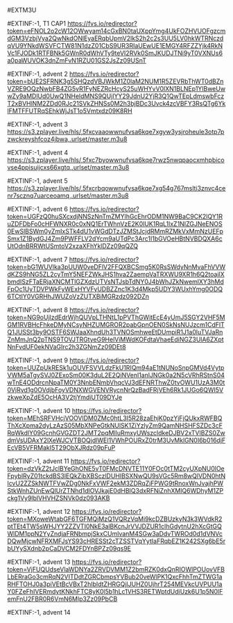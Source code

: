 #EXTM3U

#EXTINF:-1, T1 CAP1
https://fvs.io/redirector?token=eFNOL2o2cW12OWwyam14cGxBN0taUXppYmg4UkFOZHVUOFgzcmdGM3VzbjVya2QwNkdONlEyaERqbUpmV2lkS2h2c2s3UU5LV0hkWTRNczdqVU9YNkdWSVFCTW81N1dzZ01CbS9UR3RIaUEwUE1EMGY4RFZZYjk4RkNVc1FJODk1RTFBNk5GWnR0dWhVTy9teVI2RVk0SmJKUDJTNi9yT0VXNUs6a0paWUVOK3dnZmFvN1RZU01GS2JsZz09USnT


#EXTINF:-1, advent 2
https://fvs.io/redirector?token=bUE2SFRNK3g5SHQzdVBJWkM1Z0laM2NUM1R5ZEVRbThWT0dBZnVZRE9OQzNwbFB4ZG5vR1FyNEZRcHcyS25uWHYvV0lXN1BLNEp1YlBweUwwZy9aMDlUd0UwQ1NHeldMNS9QUjlYY29JdnU2YjR3Q1QwTEpLdmswbFczT2xBVHlNM2ZDd0RJc21SVkZHNSs0M2h3bjBDc3Uvck4zcVBFY3RsQTg6YklFMTFFUTRqSEhkWjJsT1o5Vmtxdz09K8RH


#EXTINF:-1, advent 3
https://s3.zplayer.live/hls/,5fxcvaaowwnufvsa6kqe7xgyw3ysjroheule3otp7pzwckreyshfcoz4jbwa,.urlset/master.m3u8


#EXTINF:-1, advent 4
https://s3.zplayer.live/hls/,5fxc7byowwnufvsa6kqe7rwz5nwqpaocxmhpbicovse4ppisuijcxs66xgtq,.urlset/master.m3u8


#EXTINF:-1, advent 5
https://s3.zplayer.live/hls/,5fxcrbqowwnufvsa6kqe7xg54g767mslti3znvc4cenr7scznq7uarceoamq,.urlset/master.m3u8


#EXTINF:-1, advent 6
https://fvs.io/redirector?token=UGFzQ0huSXcxdjNNSzNnTmZMYlhGcEhrODM1NW9BaC9CK2lQY1RuZDFDbFo0cHFWNXR0c0xNQ1ErTWhnVzE2K0lUK1RqL1lxZ1NIZGJNeENOS0EwSlBSWm0yZmIxSTk4dU1vWGdDTzJZMStJcjdRMmRZMkVxMmNzUEFpSmx1Z1BydGJ4Zm9PWFFLV2dYcm9aUTdPc3Arc1I1bGVOeHBtNVBDQXA6cUtOdnBRRWtUSmtoV2xzaXFhYklDZz09qQZQ


#EXTINF:-1, advent 7
https://fvs.io/redirector?token=bG1WUVlka3pUUW0veDFlV2FFQXBCSmg5K0RsSWdyNnMvaFhVVWdKZS9hNG5ZL2cyTmY5NEFZWkJHS1hva2ZaempVaTRXWU9XR1h6Q2toajlXbmdISzFTaERjaXNCMTlGZXdzUTVsNTJsbTdNY0J4bWhJZkNwemlXY3hMdFpOc1UyTDVPWkFyWExHYVFyUDBZZnc1K3d4Mkp5UDY3WUxhYmg0ODQ6TCtIY0VGRHhJWUZoVzZUTXBiMGRzdz092DZn


#EXTINF:-1, advent 8
https://fvs.io/redirector?token=NG9oUjlzdEdrWjhQUVpLTHNtL1pPVThGWitEcE4yUmJ5SGY2VHF5MGM1RVBHcFhkeDMyNCsyNHZUMGROR2pabGpnOEN0SkNsNUJzcm1CdFlTQ1JUSSt3by9OSTF6SWJaaXhndUh3TVNOSmhweEtDUmpiR1J1a0luTVJaRnZnMmJnQ2pTNS9TOVJTRGtyeG9HelViMWdKOFdtaVhaeEdiNGZ3UlA6ZXptNnFvdUF0ekNVaGIrc2h3ZGNmZz09DEt8


#EXTINF:-1, advent 9
https://fvs.io/redirector?token=UUZpUkRESk1uOUVFSVVLdzFkU1RIQm94aE1tNUNoSnpGMVd4VytpVWM5aTgySVJ0ZExoSm00K3duL2E2QjNVenl1anlJNGk0a2N5cVRhRStnS04wTnE4ODdrcnNpaTM0Y3NnbENmbVhqcVJ3dEFNRThwZ0tvOWU1UzA3M0t0VjRyd1g0OVdjbFoyVDNXWGVENVRycnNrQzBadFRjVEh6Rk1JUGo6QWI5VzkweXpZdE5OcHA3V2tjYmdiUT09DYJe


#EXTINF:-1, advent 10
https://fvs.io/redirector?token=MEhSRFVHcjVOOVlDM0ZMc0htL3I5R28zaEhjK0pzYjFjQUkxRWFBQThXcXpma2dyLzAzS05MbXNPeGtkNUlSK1ZiYzlyZm9QamNHSHFSZDc3cFRqWkdlY09GcnhGVGZDT2JMT2pqMlluRmxyUWszcldkeDJBV2xTVlBZS0ZwdmVsUDAxY2lXeWJCVTBOQjdlWEI1VWhPOURxZ0trM3UvMklGN0I6b016djFEcVB5VFRMakI5T29ObXJRdz09pFuP


#EXTINF:-1, advent 11
https://fvs.io/redirector?token=dzVkZ2tJclBYeGhONE5vT0FMcDNVTE11Y0FOc0tTM2cyUXpNU0lOeFpyblRyZ01tckdBS3lEQkZibXBSczlDUHlBSXNwQU9sVGc5Rm8wQlVDN0htNlcvU2ZZSkNWTFVwZDg0NkFxVWF2ekM3ZDRqZjFPWG9tRnoxWnJvajhPWStkWnhZUnEwQlUrZTNhd1dlOVJkajE0dHBIQ3dxRFNiZnhXMlQ6WDhyM1ZPckg1Vy9lblVHVHZSNVk0dz093AKB


#EXTINF:-1, advent 12
https://fvs.io/redirector?token=MXoweWtabGF6TGFMQjMzQ1VQRzVqMi9kcDZBUzkyN3k3WVdkR2ptTEt4TW5sWHJYY2ZZVTI0NkE3alBKcnJrVVJDZUR1clhGdytnU2hXcGtGQWlDM1ppN2YyZndjaFRNbmpjSkxCUmlvanM4SGw3aDdvTWROd0d1dVNVcDQwMjcwNFRXMFJsYS93cHRESSt2cTZSSTVqYytIaFRqbEZ1K242SXg6bE5rbUYySXdnb2pCaDVCM2FDYnBPZz09qs9E

#EXTINF:-1, advent 13
https://fvs.io/redirector?token=VjFUQUdseVlaWDNYa2ZRVDVMM1Z2bmRZK0dxQnRIOWlPOUovVFBLbERraGo3cmRqN2VITDdtZGRCbmpsYVBub20veWlPK1QxcFhhTmZTWG1aRHFTOHJ0a3piVEtBcVBxT2hIbldtZHRGQjlJUHZ0UjhrT254MEVkcUVPUU1aY0FZeFhIVERmdytKNkhFTC8yK0l5b1hLc1VHS3RETWptdUdiUzk6U1p5N0lFemFnU2FBR0R6VmN6Mlp3Zz09PbCB


#EXTINF:-1, advent 14
